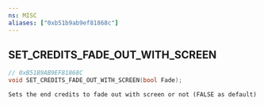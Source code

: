 ```yaml
---
ns: MISC
aliases: ["0xb51b9ab9ef81868c"]
---
```

## SET_CREDITS_FADE_OUT_WITH_SCREEN

```c
// 0xB51B9AB9EF81868C
void SET_CREDITS_FADE_OUT_WITH_SCREEN(bool Fade);
```

```
Sets the end credits to fade out with screen or not (FALSE as default)
```
